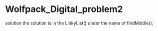 # Wolfpack_Digital_problem2
solution
the solution is in the LinkyList() under the name of findMiddle();
